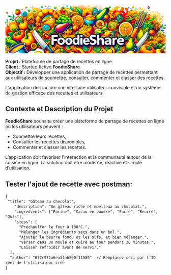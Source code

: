 ![logo](./foodie-share-front/src/imgs/foodieShareWide.png)

**Projet :** Plateforme de partage de recettes en ligne  
**Client :** Startup fictive **FoodieShare**  
**Objectif :** Développer une application de partage de recettes permettant aux utilisateurs de soumettre, consulter, commenter et classer des recettes.  

L'application doit inclure une interface utilisateur conviviale et un système de gestion efficace des recettes et utilisateurs.  
  
## Contexte et Description du Projet  

**FoodieShare** souhaite créer une plateforme de partage de recettes en ligne où les utilisateurs peuvent :  
* Soumettre leurs recettes,  
* Consulter les recettes disponibles,  
* Commenter et classer les recettes.  
  
L’application doit favoriser l'interaction et la communauté autour de la cuisine en ligne.
La solution doit être moderne, réactive et simple d’utilisation.  

## Tester l'ajout de recette avec postman:

```plaintext
{
 "title": "Gâteau au chocolat",
    "description": "Un gâteau riche et moelleux au chocolat.",
    "ingredients": ["Farine", "Cacao en poudre", "Sucre", "Beurre", "Œufs"],
    "steps": [
      "Préchauffer le four à 180°C.",
      "Mélanger les ingrédients secs dans un bol.",
      "Ajouter le beurre fondu et les œufs, et bien mélanger.",
      "Verser dans un moule et cuire au four pendant 30 minutes.",
      "Laisser refroidir avant de servir."
  ],
  "author": "672c971a6ea3fa6500f11589"  // Remplacez ceci par l'ID réel de l'utilisateur créé
}

```
